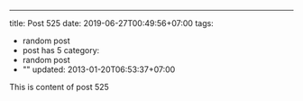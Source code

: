 ---
title: Post 525
date: 2019-06-27T00:49:56+07:00
tags:
  - random post
  - post has 5
category:
  - random post
  - ""
updated: 2013-01-20T06:53:37+07:00

This is content of post 525
